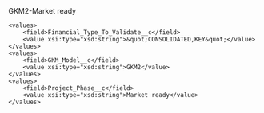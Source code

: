 <?xml version="1.0" encoding="UTF-8"?>
<CustomMetadata xmlns="http://soap.sforce.com/2006/04/metadata" xmlns:xsi="http://www.w3.org/2001/XMLSchema-instance" xmlns:xsd="http://www.w3.org/2001/XMLSchema">
    <label>GKM2-Market ready</label>
    
    <values>
        <field>Financial_Type_To_Validate__c</field>
        <value xsi:type="xsd:string">&quot;CONSOLIDATED,KEY&quot;</value>
    </values>
    <values>
        <field>GKM_Model__c</field>
        <value xsi:type="xsd:string">GKM2</value>
    </values>
    <values>
        <field>Project_Phase__c</field>
        <value xsi:type="xsd:string">Market ready</value>
    </values>
</CustomMetadata>
